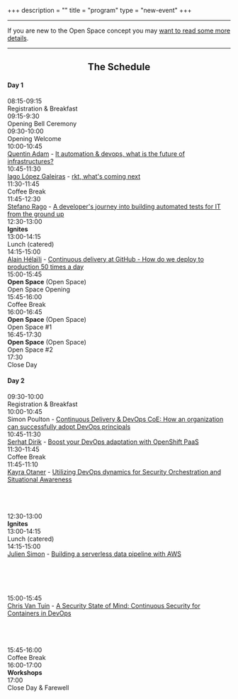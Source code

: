 +++
description = ""
title = "program"
type = "new-event"
+++
<hr>
<div class="span-16 last ">If you are new to the Open Space concept you may <a href="/pages/open-space-format">want to read some more details</a>.</div>
</center>
<hr />


<center><b><h2>The Schedule</h2></b></center>
<div class="span-7 append-bottom border">

<div class="span-7 last">
<h4>Day 1</h4>
</div>

<div class="span-2">08:15-09:15</div><div class="span-4 box last">Registration & Breakfast</div>
<div class="span-2">09:15-9:30</div><div class="span-4 box last"><strong></strong>Opening Bell Ceremony</div>
<div class="span-2">09:30-10:00</div><div class="span-4 box last">Opening Welcome</div>
<div class="span-2">10:00-10:45</div><div class="span-4 box last">
  <a target="_blank" href="https://twitter.com/waxzce">Quentin Adam</a> -
  <a href="/events/2016-istanbul/proposals/the-future-of-infrastructures">It automation & devops, what is the future of infrastructures?</a>
    <br />
</div>
<div class="span-2">10:45-11:30</div><div class="span-4 box last">
  <a target="_blank" href="https://twitter.com/waxzce">Iago López Galeiras</a> -
  <a href="/events/2016-istanbul/proposals/rkt-whats-coming-next">rkt, what's coming next</a>
    <br />
</div>
<div class="span-2">11:30-11:45</div><div class="span-4 box last">
  Coffee Break
</div>
<div class="span-2">11:45-12:30</div><div class="span-4 box last">
  <a target="_blank" href="https://twitter.com/helmoltz">Stefano Rago</a> -
  <a href="/events/2016-istanbul/proposals/a-developers-journey-into-building-automated-tests-for-it-from-the-ground-up">A developer's journey into building automated tests for IT from the ground up</a>
    <br />
</div>
<div class="span-2">12:30-13:00</div><div class="span-4 box last"><strong>Ignites</strong> <br />
</div>

<div class="span-2">13:00-14:15</div><div class="span-4 append-bottom last">Lunch (catered)</div>


<div class="span-2">14:15-15:00</div><div class="span-4 box last">
  <a target="_blank" href="https://twitter.com/AlainHelaili">Alain Hélaïli</a> -
  <a href="/events/2016-istanbul/proposals/continuous-delivery-at-github-with-hubot">Continuous delivery at GitHub - How do we deploy to production 50 times a day</a>
    <br />
</div>


<div class="span-2">15:00-15:45</div><div class="span-4 box last"><strong>Open Space</strong> (Open Space) <br /> Open Space Opening</div>
<div class="span-2">15:45-16:00</div><div class="span-4 box last">
  Coffee Break
</div>
<div class="span-2">16:00-16:45</div><div class="span-4 box last"><strong>Open Space</strong> (Open Space) <br /> Open Space #1</div>

<div class="span-2">16:45-17:30</div><div class="span-4 box last"><strong>Open Space</strong> (Open Space) <br /> Open Space #2</div>

<div class="span-2">17:30</div><div class="span-4 box last"><strong></strong>Close Day</div>

</div>


<div class="span-7 append-bottom border">

<div class="span-7 last">
<h4>Day 2</h4>
</div>

<div class="span-2">09:30-10:00</div><div class="span-4 box last"> Registration & Breakfast</div>
<div class="span-2">10:00-10:45</div><div class="span-4 box last">
  Simon Poulton -
  <a href="/events/2016-istanbul/proposals/how-an-organization-can-successfully-adopt-devops-principals">Continuous Delivery & DevOps CoE: How an organization can successfully adopt DevOps principals</a>
    <br />
</div>
<div class="span-2">10:45-11:30</div><div class="span-4 box last">
  <a target="_blank" href="https://twitter.com/serhat_dirik">Serhat Dirik</a> -
  <a href="/events/2016-istanbul/proposals/boost-your-devops-adaptation-with-openshift-paas">Boost your DevOps adaptation with OpenShift PaaS</a>
    <br />
</div>
<div class="span-2">11:30-11:45</div><div class="span-4 box last">
  Coffee Break
</div>

<div class="span-2">11:45-11:10</div><div class="span-4 box last" style="height:100px;">
  <a target="_blank" href="https://twitter.com/kayraotaner">Kayra Otaner</a> -
  <a href="/events/2016-istanbul/proposals/utilizing-devops-dynamics-for-security-orchestration-and-situational-awareness">Utilizing DevOps dynamics
for Security Orchestration and Situational Awareness</a>
    <br />
</div>

<div class="span-2">12:30-13:00</div><div class="span-4 box last"><strong>Ignites</strong> <br /></div>

<div class="span-2">13:00-14:15</div><div class="span-4 append-bottom last">Lunch (catered)</div>

<div class="span-2">14:15-15:00</div><div class="span-4 box last" style="height:100px;">
  <a target="_blank" href="https://twitter.com/julsimon">Julien Simon</a> -
  <a href="/events/2016-istanbul/proposals/building-a-serverless-data-pipeline-with-aws">Building a serverless data pipeline with AWS</a>
    <br />
</div>

<div class="span-2">15:00-15:45</div><div class="span-4 box last" style="height:100px;">
  <a target="_blank" href="https://twitter.com/chrisvantuin">Chris Van Tuin</a> -
  <a href="/events/2016-istanbul/proposals/a-security-state-of-mind-continuous-security-for-containers-in-devops">A Security State of Mind: Continuous Security for Containers in DevOps</a>
    <br />
</div>

<div class="span-2">15:45-16:00</div><div class="span-4 box last">
  Coffee Break
</div>

<div class="span-2">16:00-17:00</div><div class="span-4 box last"><strong>Workshops</strong></div>

<div class="span-2">17:00</div><div class="span-4 box last"><strong></strong>Close Day & Farewell</div>



</div>